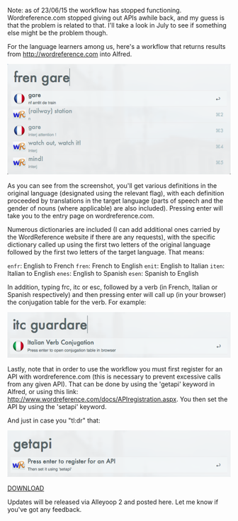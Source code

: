 Note: as of 23/06/15 the workflow has stopped functioning. Wordreference.com stopped giving out APIs awhile back, and my guess is that the problem is related to that. I'll take a look in July to see if something else might be the problem though. 




For the language learners among us, here's a workflow that returns results from http://wordreference.com into Alfred.

![Translation Example](screenshots/transl.png)
 
As you can see from the screenshot, you'll get various definitions in the original language (designated using the relevant flag), with each definition proceeded by translations in the target language (parts of speech and the gender of nouns (where applicable) are also included). Pressing enter will take you to the entry page on wordreference.com.
 
Numerous dictionaries are included (I can add additional ones carried by the WordReference website if there are any requests), with the specific dictionary called up using the first two letters of the original language followed by the first two letters of the target language. That means:
 
`enfr`: English to French
`fren`: French to English
`enit`: English to Italian
`iten`: Italian to English
`enes`: English to Spanish
`esen`: Spanish to English
 
In addition, typing frc, itc or esc, followed by a verb (in French, Italian or Spanish respectively) and then pressing enter will call up (in your browser) the conjugation table for the verb. For example:

![Conjugation Example](screenshots/conjug.png)

 
Lastly, note that in order to use the workflow you must first register for an API with wordreference.com (this is necessary to prevent excessive calls from any given API). That can be done by using the 'getapi' keyword in Alfred, or using this link: http://www.wordreference.com/docs/APIregistration.aspx. You then set the API by using the 'setapi' keyword. 
 
And just in case you "tl:dr" that:

![SetApi Example](screenshots/getapi.png)
 
 
[DOWNLOAD](http://www.alfredforum.com/topic/2590-wordreference-a-multilingual-translation-dictionary/)
 
 
Updates will be released via Alleyoop 2 and posted here. Let me know if you've got any feedback.
